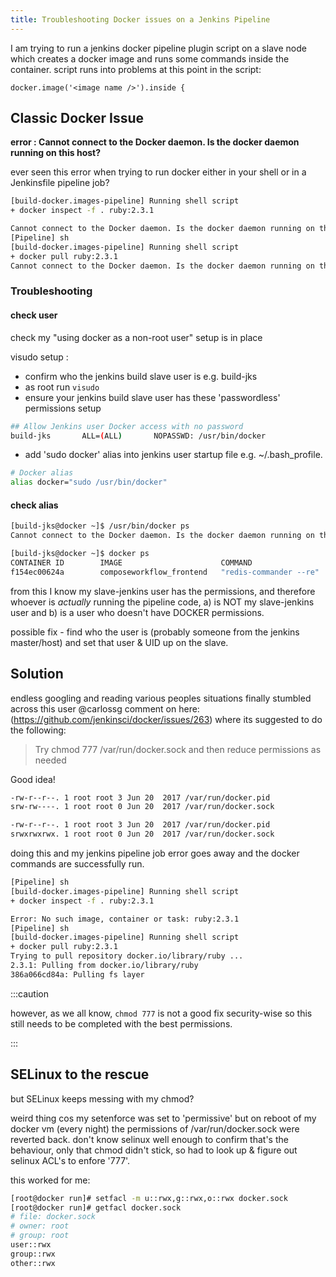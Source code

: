 ```yaml
---
title: Troubleshooting Docker issues on a Jenkins Pipeline
---
```



I am trying to run a jenkins docker pipeline plugin script on a slave node which creates a docker image and runs some commands inside the container. script runs into problems at this point in the script:

`docker.image('<image name />').inside {`

## Classic Docker Issue

**error : Cannot connect to the Docker daemon. Is the docker daemon running on this host?**

ever seen this error when trying to run docker either in your shell or in a Jenkinsfile pipeline job?

```bash
[build-docker.images-pipeline] Running shell script
+ docker inspect -f . ruby:2.3.1

Cannot connect to the Docker daemon. Is the docker daemon running on this host?
[Pipeline] sh
[build-docker.images-pipeline] Running shell script
+ docker pull ruby:2.3.1
Cannot connect to the Docker daemon. Is the docker daemon running on this host?
```

### Troubleshooting

#### check user

check my "using docker as a non-root user" setup is in place

visudo setup :

* confirm who the jenkins build slave user is e.g. build-jks
* as root run `visudo`
* ensure your jenkins build slave user has these 'passwordless' permissions setup

```bash
## Allow Jenkins user Docker access with no password
build-jks       ALL=(ALL)       NOPASSWD: /usr/bin/docker
```

* add 'sudo docker' alias into jenkins user startup file e.g. ~/.bash_profile.

```bash
# Docker alias
alias docker="sudo /usr/bin/docker"
```

#### check alias

```bash
[build-jks@docker ~]$ /usr/bin/docker ps
Cannot connect to the Docker daemon. Is the docker daemon running on this host?

[build-jks@docker ~]$ docker ps
CONTAINER ID        IMAGE                      COMMAND                  CREATED             STATUS                          PORTS                    NAMES
f154ec00624a        composeworkflow_frontend   "redis-commander --re"   2 weeks ago         Up Less than a second           0.0.0.0:8081->8081/tcp   composeworkflow_frontend_
```

from this I know my slave-jenkins user has the permissions, and therefore whoever is _actually_ running the pipeline code, a) is NOT my slave-jenkins user and b) is a user who doesn't have DOCKER permissions.

possible fix - find who the user is (probably someone from the jenkins master/host) and set that user & UID up on the slave.

## Solution

endless googling and reading various peoples situations finally stumbled across this user @carlossg comment on here: (https://github.com/jenkinsci/docker/issues/263) where its suggested to do the following:

>Try chmod 777 /var/run/docker.sock and then reduce permissions as needed

Good idea!

```bash
-rw-r--r--. 1 root root 3 Jun 20  2017 /var/run/docker.pid
srw-rw----. 1 root root 0 Jun 20  2017 /var/run/docker.sock
```

```bash
-rw-r--r--. 1 root root 3 Jun 20  2017 /var/run/docker.pid
srwxrwxrwx. 1 root root 0 Jun 20  2017 /var/run/docker.sock
```

doing this and my jenkins pipeline job error goes away and the docker commands are successfully run.

```bash
[Pipeline] sh
[build-docker.images-pipeline] Running shell script
+ docker inspect -f . ruby:2.3.1

Error: No such image, container or task: ruby:2.3.1
[Pipeline] sh
[build-docker.images-pipeline] Running shell script
+ docker pull ruby:2.3.1
Trying to pull repository docker.io/library/ruby ...
2.3.1: Pulling from docker.io/library/ruby
386a066cd84a: Pulling fs layer
```

:::caution

however, as we all know, `chmod 777` is not a good fix security-wise so this still needs to be completed with the best permissions.

:::

## SELinux to the rescue

but SELinux keeps messing with my chmod?

weird thing cos my setenforce was set to 'permissive' but on reboot of my docker vm (every night) the permissions of /var/run/docker.sock were reverted back. don't know selinux well enough to confirm that's the behaviour, only that chmod didn't stick, so had to look up & figure out selinux ACL's to enfore '777'.

this worked for me:

```bash
[root@docker run]# setfacl -m u::rwx,g::rwx,o::rwx docker.sock
[root@docker run]# getfacl docker.sock
# file: docker.sock
# owner: root
# group: root
user::rwx
group::rwx
other::rwx
```
